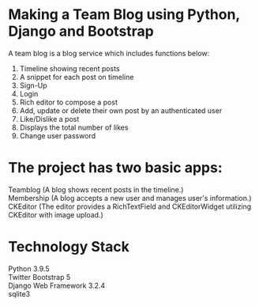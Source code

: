 # Making a Team Blog using Python, Django and Bootstrap
A team blog is a blog service which includes functions below:

1. Timeline showing recent posts
2. A snippet for each post on timeline
3. Sign-Up
4. Login
5. Rich editor to compose a post
6. Add, update or delete their own post by an authenticated user
7. Like/Dislike a post 
8. Displays the total number of likes
9. Change user password

# The project has two basic apps:
Teamblog (A blog shows recent posts in the timeline.)<br>
Membership (A blog accepts a new user and manages user's information.)<br>
CKEditor (The editor provides a RichTextField and CKEditorWidget utilizing CKEditor with image upload.)

# Technology Stack
Python 3.9.5<br>
Twitter Bootstrap 5<br>
Django Web Framework 3.2.4<br>
sqlite3<br>
